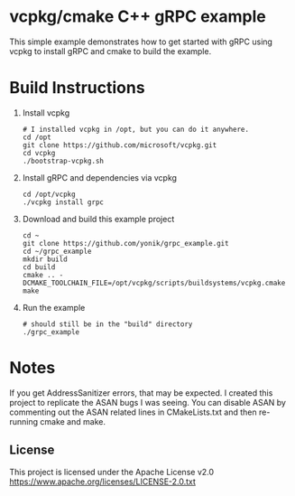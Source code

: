 # vcpkg/cmake C++ gRPC example 

This simple example demonstrates how to get started with gRPC using vcpkg to install gRPC and cmake
to build the example.

# Build Instructions

1. Install vcpkg

    ```
    # I installed vcpkg in /opt, but you can do it anywhere.
    cd /opt
    git clone https://github.com/microsoft/vcpkg.git
    cd vcpkg
    ./bootstrap-vcpkg.sh
    ```

2. Install gRPC and dependencies via vcpkg

    ```
    cd /opt/vcpkg
    ./vcpkg install grpc
    ```

3. Download and build this example project
    ```
    cd ~
    git clone https://github.com/yonik/grpc_example.git
    cd ~/grpc_example
    mkdir build
    cd build
    cmake .. -DCMAKE_TOOLCHAIN_FILE=/opt/vcpkg/scripts/buildsystems/vcpkg.cmake
    make
    ```

4. Run the example
    ```
    # should still be in the "build" directory 
    ./grpc_example
    ```

# Notes
If you get AddressSanitizer errors, that may be expected.  I created this project
to replicate the ASAN bugs I was seeing.  You can disable ASAN by commenting out
the ASAN related lines in CMakeLists.txt and then re-running cmake and make.

## License
This project is licensed under the Apache License v2.0
https://www.apache.org/licenses/LICENSE-2.0.txt
